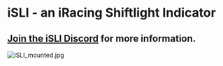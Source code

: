 # iSLI - an iRacing Shiftlight Indicator

## [Join the iSLI Discord](https://discord.gg/dXaXumFb) for more information.

![iSLI_mounted.jpg](./images/iSLI_mounted.jpg "iSLI")
